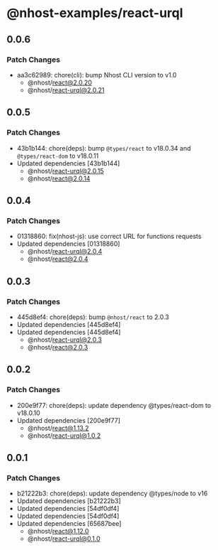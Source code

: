 # @nhost-examples/react-urql

## 0.0.6

### Patch Changes

- aa3c62989: chore(cli): bump Nhost CLI version to v1.0
  - @nhost/react@2.0.20
  - @nhost/react-urql@2.0.21

## 0.0.5

### Patch Changes

- 43b1b144: chore(deps): bump `@types/react` to v18.0.34 and `@types/react-dom` to v18.0.11
- Updated dependencies [43b1b144]
  - @nhost/react-urql@2.0.15
  - @nhost/react@2.0.14

## 0.0.4

### Patch Changes

- 01318860: fix(nhost-js): use correct URL for functions requests
- Updated dependencies [01318860]
  - @nhost/react-urql@2.0.4
  - @nhost/react@2.0.4

## 0.0.3

### Patch Changes

- 445d8ef4: chore(deps): bump `@nhost/react` to 2.0.3
- Updated dependencies [445d8ef4]
- Updated dependencies [445d8ef4]
  - @nhost/react-urql@2.0.3
  - @nhost/react@2.0.3

## 0.0.2

### Patch Changes

- 200e9f77: chore(deps): update dependency @types/react-dom to v18.0.10
- Updated dependencies [200e9f77]
  - @nhost/react@1.13.2
  - @nhost/react-urql@1.0.2

## 0.0.1

### Patch Changes

- b21222b3: chore(deps): update dependency @types/node to v16
- Updated dependencies [b21222b3]
- Updated dependencies [54df0df4]
- Updated dependencies [54df0df4]
- Updated dependencies [65687bee]
  - @nhost/react@1.12.0
  - @nhost/react-urql@0.1.0

